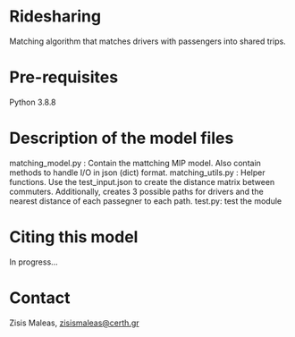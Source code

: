# **Ridesharing**

Matching algorithm that matches drivers with passengers into shared trips. 

# **Pre-requisites**
Python 3.8.8

# **Description of the model files**
matching_model.py : Contain the mattching MIP model. Also contain methods to handle I/O in json (dict) format. 
matching_utils.py : Helper functions. Use the test_input.json to create the distance matrix between commuters. Additionally, creates 3 possible 
paths for drivers and the nearest distance of each passegner to each path. 
test.py: test the module 

# **Citing this model**
In progress... 


# **Contact**
Zisis Maleas, zisismaleas@certh.gr

